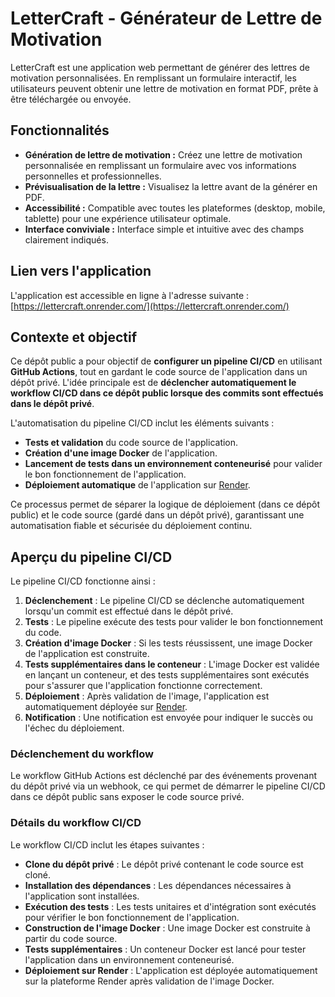 # **LetterCraft - Générateur de Lettre de Motivation**

LetterCraft est une application web permettant de générer des lettres de motivation personnalisées. En remplissant un formulaire interactif, les utilisateurs peuvent obtenir une lettre de motivation en format PDF, prête à être téléchargée ou envoyée.

## **Fonctionnalités**

- **Génération de lettre de motivation :** Créez une lettre de motivation personnalisée en remplissant un formulaire avec vos informations personnelles et professionnelles.
- **Prévisualisation de la lettre :** Visualisez la lettre avant de la générer en PDF.
- **Accessibilité :** Compatible avec toutes les plateformes (desktop, mobile, tablette) pour une expérience utilisateur optimale.
- **Interface conviviale :** Interface simple et intuitive avec des champs clairement indiqués.

## **Lien vers l'application**

L'application est accessible en ligne à l'adresse suivante :  
[https://lettercraft.onrender.com/](https://lettercraft.onrender.com/)

## **Contexte et objectif**

Ce dépôt public a pour objectif de **configurer un pipeline CI/CD** en utilisant **GitHub Actions**, tout en gardant le code source de l'application dans un dépôt privé. L'idée principale est de **déclencher automatiquement le workflow CI/CD dans ce dépôt public lorsque des commits sont effectués dans le dépôt privé**.

L'automatisation du pipeline CI/CD inclut les éléments suivants :
- **Tests et validation** du code source de l'application.
- **Création d'une image Docker** de l'application.
- **Lancement de tests dans un environnement conteneurisé** pour valider le bon fonctionnement de l'application.
- **Déploiement automatique** de l'application sur [Render](https://render.com).

Ce processus permet de séparer la logique de déploiement (dans ce dépôt public) et le code source (gardé dans un dépôt privé), garantissant une automatisation fiable et sécurisée du déploiement continu.

## **Aperçu du pipeline CI/CD**

Le pipeline CI/CD fonctionne ainsi :

1. **Déclenchement** : Le pipeline CI/CD se déclenche automatiquement lorsqu'un commit est effectué dans le dépôt privé.
2. **Tests** : Le pipeline exécute des tests pour valider le bon fonctionnement du code.
3. **Création d'image Docker** : Si les tests réussissent, une image Docker de l'application est construite.
4. **Tests supplémentaires dans le conteneur** : L'image Docker est validée en lançant un conteneur, et des tests supplémentaires sont exécutés pour s'assurer que l'application fonctionne correctement.
5. **Déploiement** : Après validation de l'image, l'application est automatiquement déployée sur [Render](https://render.com).
6. **Notification** : Une notification est envoyée pour indiquer le succès ou l'échec du déploiement.

### **Déclenchement du workflow**

Le workflow GitHub Actions est déclenché par des événements provenant du dépôt privé via un webhook, ce qui permet de démarrer le pipeline CI/CD dans ce dépôt public sans exposer le code source privé.

### **Détails du workflow CI/CD**

Le workflow CI/CD inclut les étapes suivantes :

- **Clone du dépôt privé** : Le dépôt privé contenant le code source est cloné.
- **Installation des dépendances** : Les dépendances nécessaires à l'application sont installées.
- **Exécution des tests** : Les tests unitaires et d'intégration sont exécutés pour vérifier le bon fonctionnement de l'application.
- **Construction de l'image Docker** : Une image Docker est construite à partir du code source.
- **Tests supplémentaires** : Un conteneur Docker est lancé pour tester l'application dans un environnement conteneurisé.
- **Déploiement sur Render** : L'application est déployée automatiquement sur la plateforme Render après validation de l'image Docker.
